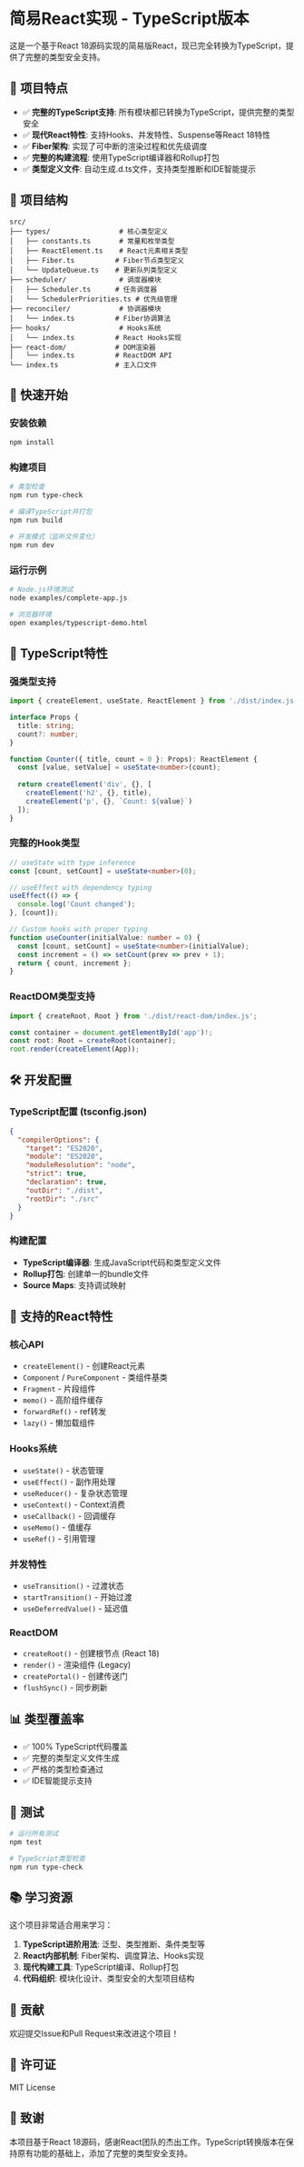 # 简易React实现 - TypeScript版本

这是一个基于React 18源码实现的简易版React，现已完全转换为TypeScript，提供了完整的类型安全支持。

## 🎯 项目特点

- ✅ **完整的TypeScript支持**: 所有模块都已转换为TypeScript，提供完整的类型安全
- ✅ **现代React特性**: 支持Hooks、并发特性、Suspense等React 18特性
- ✅ **Fiber架构**: 实现了可中断的渲染过程和优先级调度
- ✅ **完整的构建流程**: 使用TypeScript编译器和Rollup打包
- ✅ **类型定义文件**: 自动生成.d.ts文件，支持类型推断和IDE智能提示

## 📁 项目结构

```
src/
├── types/                 # 核心类型定义
│   ├── constants.ts       # 常量和枚举类型
│   ├── ReactElement.ts    # React元素相关类型
│   ├── Fiber.ts          # Fiber节点类型定义
│   └── UpdateQueue.ts    # 更新队列类型定义
├── scheduler/             # 调度器模块
│   ├── Scheduler.ts      # 任务调度器
│   └── SchedulerPriorities.ts # 优先级管理
├── reconciler/            # 协调器模块
│   └── index.ts          # Fiber协调算法
├── hooks/                 # Hooks系统
│   └── index.ts          # React Hooks实现
├── react-dom/            # DOM渲染器
│   └── index.ts          # ReactDOM API
└── index.ts              # 主入口文件
```

## 🚀 快速开始

### 安装依赖

```bash
npm install
```

### 构建项目

```bash
# 类型检查
npm run type-check

# 编译TypeScript并打包
npm run build

# 开发模式（监听文件变化）
npm run dev
```

### 运行示例

```bash
# Node.js环境测试
node examples/complete-app.js

# 浏览器环境
open examples/typescript-demo.html
```

## 📝 TypeScript特性

### 强类型支持

```typescript
import { createElement, useState, ReactElement } from './dist/index.js';

interface Props {
  title: string;
  count?: number;
}

function Counter({ title, count = 0 }: Props): ReactElement {
  const [value, setValue] = useState<number>(count);
  
  return createElement('div', {}, [
    createElement('h2', {}, title),
    createElement('p', {}, `Count: ${value}`)
  ]);
}
```

### 完整的Hook类型

```typescript
// useState with type inference
const [count, setCount] = useState<number>(0);

// useEffect with dependency typing
useEffect(() => {
  console.log('Count changed');
}, [count]);

// Custom hooks with proper typing
function useCounter(initialValue: number = 0) {
  const [count, setCount] = useState<number>(initialValue);
  const increment = () => setCount(prev => prev + 1);
  return { count, increment };
}
```

### ReactDOM类型支持

```typescript
import { createRoot, Root } from './dist/react-dom/index.js';

const container = document.getElementById('app')!;
const root: Root = createRoot(container);
root.render(createElement(App));
```

## 🛠️ 开发配置

### TypeScript配置 (tsconfig.json)

```json
{
  "compilerOptions": {
    "target": "ES2020",
    "module": "ES2020",
    "moduleResolution": "node",
    "strict": true,
    "declaration": true,
    "outDir": "./dist",
    "rootDir": "./src"
  }
}
```

### 构建配置

- **TypeScript编译器**: 生成JavaScript代码和类型定义文件
- **Rollup打包**: 创建单一的bundle文件
- **Source Maps**: 支持调试映射

## 🔧 支持的React特性

### 核心API
- `createElement()` - 创建React元素
- `Component` / `PureComponent` - 类组件基类
- `Fragment` - 片段组件
- `memo()` - 高阶组件缓存
- `forwardRef()` - ref转发
- `lazy()` - 懒加载组件

### Hooks系统
- `useState()` - 状态管理
- `useEffect()` - 副作用处理
- `useReducer()` - 复杂状态管理
- `useContext()` - Context消费
- `useCallback()` - 回调缓存
- `useMemo()` - 值缓存
- `useRef()` - 引用管理

### 并发特性
- `useTransition()` - 过渡状态
- `startTransition()` - 开始过渡
- `useDeferredValue()` - 延迟值

### ReactDOM
- `createRoot()` - 创建根节点 (React 18)
- `render()` - 渲染组件 (Legacy)
- `createPortal()` - 创建传送门
- `flushSync()` - 同步刷新

## 📊 类型覆盖率

- ✅ 100% TypeScript代码覆盖
- ✅ 完整的类型定义文件生成
- ✅ 严格的类型检查通过
- ✅ IDE智能提示支持

## 🧪 测试

```bash
# 运行所有测试
npm test

# TypeScript类型检查
npm run type-check
```

## 📚 学习资源

这个项目非常适合用来学习：

1. **TypeScript进阶用法**: 泛型、类型推断、条件类型等
2. **React内部机制**: Fiber架构、调度算法、Hooks实现
3. **现代构建工具**: TypeScript编译、Rollup打包
4. **代码组织**: 模块化设计、类型安全的大型项目结构

## 🤝 贡献

欢迎提交Issue和Pull Request来改进这个项目！

## 📄 许可证

MIT License

## 🙏 致谢

本项目基于React 18源码，感谢React团队的杰出工作。TypeScript转换版本在保持原有功能的基础上，添加了完整的类型安全支持。